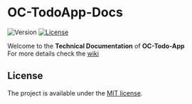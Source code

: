 # OC-TodoApp-Docs

![Version](https://img.shields.io/badge/oc--todo--app-v1.0.0-blue.svg)
[![License](https://img.shields.io/badge/license-MIT-brightgreen.svg)](LICENSE)

Welcome to the **Technical Documentation** of **OC-Todo-App**  
For more details check the [wiki](https://github.com/aladin002dz/OC-TodoApp-Docs/wiki)

## License

The project is available under the [MIT license](LICENSE).